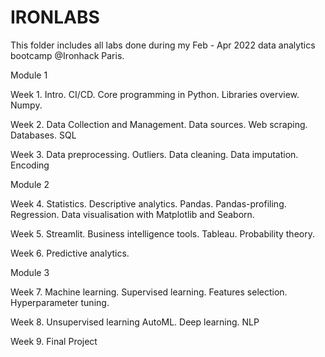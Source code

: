 # IRONLABS

This folder includes all labs done during my Feb - Apr 2022 data analytics bootcamp @Ironhack Paris.

Module 1

Week 1. Intro. CI/CD. Core programming in Python. Libraries overview. Numpy. 

Week 2. Data Collection and Management. Data sources. Web scraping. Databases. SQL

Week 3. Data preprocessing. Outliers. Data cleaning. Data imputation. Encoding

Module 2

Week 4. Statistics. Descriptive analytics. Pandas. Pandas-profiling. Regression. Data visualisation with Matplotlib and Seaborn.

Week 5. Streamlit. Business intelligence tools. Tableau. Probability theory. 

Week 6. Predictive analytics.

Module 3

Week 7. Machine learning. Supervised learning. Features selection. Hyperparameter tuning. 

Week 8. Unsupervised learning AutoML. Deep learning. NLP

Week 9. Final Project

